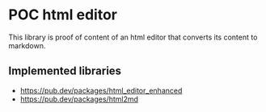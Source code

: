 # POC html editor

This library is proof of content of an html editor that converts its content to markdown. 

## Implemented libraries

* https://pub.dev/packages/html_editor_enhanced
* https://pub.dev/packages/html2md
